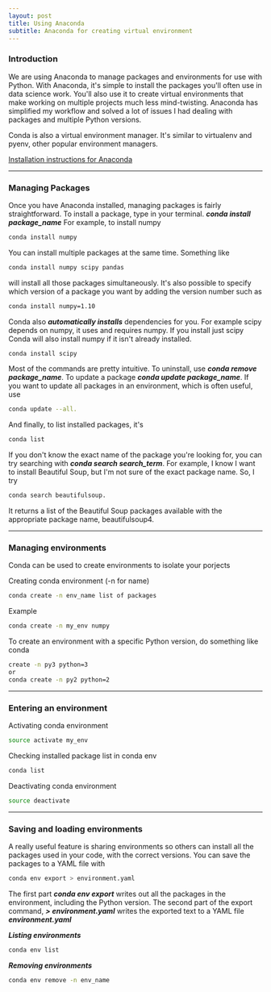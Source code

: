 ```yaml
---
layout: post
title: Using Anaconda
subtitle: Anaconda for creating virtual environment
---
```


### Introduction
We are using Anaconda to manage packages and environments for use with Python. With Anaconda, it's simple to install the
packages you'll often use in data science work. You'll also use it to create virtual environments that make working on
multiple projects much less mind-twisting. Anaconda has simplified my workflow and solved a lot of issues I had dealing 
with packages and multiple Python versions.


Conda is also a virtual environment manager. It's similar to virtualenv and pyenv, other popular environment managers.

[Installation instructions for Anaconda](https://www.continuum.io/downloads)

***
### Managing Packages
Once you have Anaconda installed, managing packages is fairly straightforward. To install a package, 
type in your terminal. 
***conda install package_name***
For example, to install numpy 
```bash
conda install numpy
```
You can install multiple packages at the same time. Something like 
```bash
conda install numpy scipy pandas
``` 
will install all those packages simultaneously. 
It's also possible to specify which version of a package you want by adding the version number such as 
```bash
conda install numpy=1.10
```

Conda also ___automatically installs___ dependencies for you. For example scipy depends on numpy, it uses and requires 
numpy. If you install just scipy Conda will also install numpy if it isn't already installed. 
```bash
conda install scipy
``` 


Most of the commands are pretty intuitive. To uninstall, use ***conda remove package_name***. 
To update a package ***conda update package_name***. If you want to update all packages in an environment, 
which is often useful, use 
```bash
conda update --all.
```
And finally, to list installed packages, it's 
```bash
conda list
```

If you don't know the exact name of the package you're looking for, you can try searching with 
***conda search search_term***. For example, I know I want to install Beautiful Soup, but I'm not 
sure of the exact package name. So, I try 
```bash
conda search beautifulsoup.
```
It returns a list of the Beautiful Soup packages available with the appropriate package name, beautifulsoup4.

***

### Managing environments
Conda can be used to create environments to isolate your porjects


Creating conda environment  (-n for name)
```bash
conda create -n env_name list of packages
```

Example
```bash
conda create -n my_env numpy
```

 
To create an environment with a specific Python version, do something like conda 
```bash
create -n py3 python=3 
or 
conda create -n py2 python=2
```


***
### Entering an environment

Activating conda environment
```bash
source activate my_env
```
Checking installed package list in conda env
```bash
conda list
```

Deactivating conda environment
```bash
source deactivate
 ```
 
***
### Saving and loading environments

A really useful feature is sharing environments so others can install all the packages used in your code, with the 
correct versions. You can save the packages to a YAML file with 
```bash
conda env export > environment.yaml
```

The first part ***conda env export*** writes out all the packages in the environment, including the Python version.
The second part of the export command, ***> environment.yaml*** writes the exported text to a 
YAML file ***environment.yaml***


***Listing environments***
```bash
conda env list
```

***Removing environments***
```bash
conda env remove -n env_name
```
